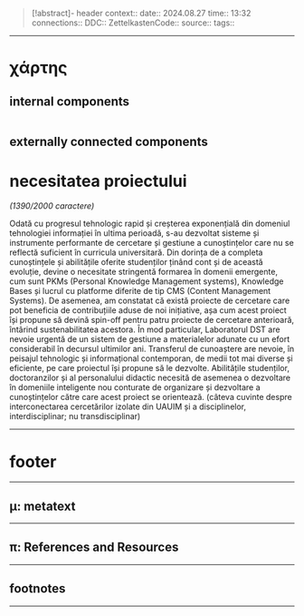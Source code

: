 > [!abstract]- header
> context:: 
> date:: 2024.08.27
> time:: 13:32
> connections:: 
> DDC:: 
> ZettelkastenCode:: 
> source:: 
> tags:: 

---
# χάρτης
## internal components
```table-of-contents
```

## externally connected components


# necesitatea proiectului
*(1390/2000 caractere)*

Odată cu progresul tehnologic rapid și creșterea exponențială din domeniul tehnologiei informației în ultima perioadă, s-au dezvoltat sisteme și instrumente performante de cercetare și gestiune a cunoștințelor care nu se reflectă suficient în curricula universitară. Din dorința de a completa cunoștințele și abilitățile oferite studenților ținând cont și de această evoluție, devine o necesitate stringentă formarea în domenii emergente, cum sunt PKMs (Personal Knowledge Management systems), Knowledge Bases și lucrul cu platforme diferite de tip CMS (Content Management Systems).
De asemenea, am constatat că există proiecte de cercetare care pot beneficia de contribuțiile aduse de noi inițiative, așa cum acest proiect își propune să devină spin-off pentru patru proiecte de cercetare anterioară, întârind sustenabilitatea acestora. În mod particular, Laboratorul DST are nevoie urgentă de un sistem de gestiune a materialelor adunate cu un efort considerabil în decursul ultimilor ani.
Transferul de cunoaștere are nevoie, în peisajul tehnologic și informațional contemporan, de medii tot mai diverse și eficiente, pe care proiectul își propune să le dezvolte. Abilitățile studenților, doctoranzilor și al personalului didactic necesită de asemenea o dezvoltare în domeniile inteligente nou conturate de organizare și dezvoltare a cunoștințelor către care acest proiect se orientează.
(câteva cuvinte despre interconectarea cercetărilor izolate din UAUIM și a disciplinelor, interdisciplinar; nu transdisciplinar)

---
# footer
---
## μ: metatext


---
## π: References and Resources

---

## footnotes
---

